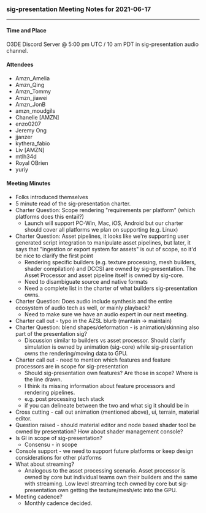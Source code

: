 ### sig-presentation Meeting Notes for 2021-06-17
******

#### Time and Place
O3DE Discord Server @ 5:00 pm UTC / 10 am PDT in sig-presentation audio channel.

#### Attendees
- Amzn_Amelia
- Amzn_Qing
- Amzn_Tommy
- Amzn_jiawei
- Amzn_JonB
- amzn_moudgils
- Chanelle [AMZN]
- enzo0207
- Jeremy Ong
- jjanzer
- kythera_fabio
- Liv [AMZN]
- mtlh34d
- Royal OBrien
- yuriy

#### Meeting Minutes

- Folks introduced themselves
- 5 minute read of the sig-presentation charter.
- Charter Question: Scope rendering "requirements per platform" (which platforms does this entail?)
  * Launch will support PC-Win, Mac, iOS, Android but our charter should cover all platforms we plan on supporting (e.g. Linux)
- Charter Question: Asset pipelines, it looks like we're supporting user generated script integration to manipulate asset pipelines, but later, it says that "ingestion or export system for assets" is out of scope, so it'd be nice to clarify the first point
  * Rendering specific builders (e.g. texture processing, mesh builders, shader compilation) and DCCSI are owned by sig-presentation.  The Asset Processor and asset pipeline itself is owned by sig-core.
  * Need to disambiguate source and native formats
  * Need a complete list in the charter of what builders sig-presentation owns. 
- Charter Question: Does audio include synthesis and the entire ecosystem of audio tech as well, or mainly playback?
  * Need to make sure we have an audio expert in our next meeting.
- Charter call out - typo in the AZSL blurb (mantain -> maintain)
- Charter Question: blend shapes/deformation - is animation/skinning also part of the presentation sig?
  * Discussion similar to builders vs asset processor.  Should clarify simulation is owned by animation (sig-core) while sig-presentation owns the rendering/moving data to GPU.
- Charter call out - need to mention which features and feature processors are in scope for sig-presentation
  * Should sig-presentation own features?  Are those in scope?  Where is the line drawn.
  * I think its missing information about feature processors and rendering pipelines.
  * e.g. post processing tech stack
  * if you can delineate between the two and what sig it should be in
- Cross cutting - call out animation (mentioned above), ui, terrain, material editor.
- Question raised - should material editor and node based shader tool be owned by presentation?  How about shader management console?
- Is GI in scope of sig-presentation?  
  * Consensu - in scope
- Console support - we need to support future platforms or keep design considerations for other platforms
- What about streaming?  
  * Analogous to the asset processing scenario.  Asset processor is owned by core but individual teams own their builders and the same with streaming.  Low level streaming tech owned by core but sig-presentation own getting the texture/mesh/etc into the GPU.
- Meeting cadence? 
  * Monthly cadence decided.
